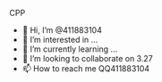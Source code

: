CPP
- 👋 Hi, I’m @411883104
- 👀 I’m interested in ...
- 🌱 I’m currently learning ...
- 💞️ I’m looking to collaborate on 3.27
- 📫 How to reach me QQ411883104

<!---
411883104/411883104 is a ✨ special ✨ repository because its `README.md` (this file) appears on your GitHub profile.
You can click the Preview link to take a look at your changes.
--->
